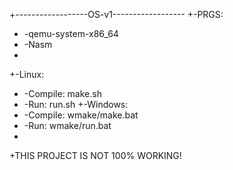 +------------------OS-v1------------------
+-PRGS:
+  -qemu-system-x86_64
+  -Nasm
+   
+-Linux:
+  -Compile: make.sh
+  -Run: run.sh
+-Windows:
+  -Compile: wmake/make.bat
+  -Run: wmake/run.bat
+
+THIS PROJECT IS NOT 100% WORKING!
